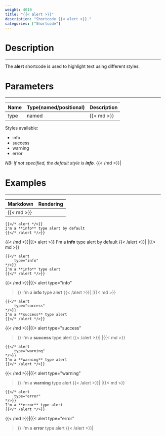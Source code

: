 ```yaml
---
weight: 4010
title: "{{< alert >}}"
description: "Shortcode {{< alert >}}."
categories: ["Shortcode"]
---
```


# Description
---

The **alert** shortcode is used to highlight text using different styles.

# Parameters
---

| Name | Type(named/positional) | Description |
| ---- | ---------------------- | ----------- |
| type| named |{{< md >}}
Styles available:
* info
* success
* warning
* error

*NB: If not specified, the default style is **info**.*
{{< /md >}}|

# Examples
---

| Markdown | Rendering |
| -------- | --------- |
|{{< md >}}
```
{{</* alert */>}}
I'm a **info** type alert by default
{{</* /alert */>}}
```
{{< /md >}}|{{< alert >}}
I'm a **info** type alert by default
{{< /alert >}}|
|{{< md >}}
```
{{</* alert
    type="info"
*/>}}
I'm a **info** type alert
{{</* /alert */>}}
```
{{< /md >}}|{{< alert
    type="info"
>}}
I'm a **info** type alert
{{< /alert >}}|
|{{< md >}}
```
{{</* alert
    type="success"
*/>}}
I'm a **success** type alert
{{</* /alert */>}}
```
{{< /md >}}|{{< alert
    type="success"
>}}
I'm a **success** type alert
{{< /alert >}}|
|{{< md >}}
```
{{</* alert
    type="warning"
*/>}}
I'm a **warning** type alert
{{</* /alert */>}}
```
{{< /md >}}|{{< alert
    type="warning"
>}}
I'm a **warning** type alert
{{< /alert >}}|
|{{< md >}}
```
{{</* alert
    type="error"
*/>}}
I'm a **error** type alert
{{</* /alert */>}}
```
{{< /md >}}|{{< alert
    type="error"
>}}
I'm a **error** type alert
{{< /alert >}}|
